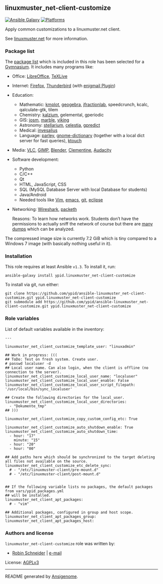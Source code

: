 ## linuxmuster_net-client-customize

[![Ansible Galaxy](http://img.shields.io/badge/galaxy-ypid.linuxmuster_net–client–customize-660198.svg?style=flat)](https://galaxy.ansible.com/list#/roles/4058)
[![Platforms](http://img.shields.io/badge/platforms-ubuntu-lightgrey.svg?style=flat)](#)


Apply common customizations to a linuxmuster.net client.

See [linuxmuster.net](https://linuxmuster.net) for more information.

### Package list
The [package list](https://github.com/ypid/ansible-linuxmuster_net-client-customize/blob/master/vars/ypid_packages.yml) which is included in this role has been selected for a [Gymnasium](https://en.wikipedia.org/wiki/Gymnasium_%28school%29).
It includes many programs like:

* Office: [LibreOffice](https://www.libreoffice.org/), [TeXLive](https://www.tug.org/texlive/)
* Internet: [Firefox](https://www.mozilla.org/de/firefox/new/), [Thunderbird](https://www.mozilla.org/de/thunderbird/) (with [enigmail Plugin](https://www.thunderbird-mail.de/wiki/Enigmail_OpenPGP))
* Education:
  * Mathematic: [kmplot](https://edu.kde.org/kmplot/), [geogebra](https://www.geogebra.org/), [jfractionlab](http://jfractionlab.sourceforge.net/), speedcrunch, kcalc, qalculate-gtk, tilem
  * Chemistry: [kalzium](https://edu.kde.org/kalzium/), gelemental, gperiodic
  * GIS: [josm](https://josm.openstreetmap.de/), [marble](https://marble.kde.org/), [viking](http://sourceforge.net/projects/viking/)
  * Astronomy: [stellarium](http://www.stellarium.org/), [celestia](http://www.shatters.net/celestia/), [gpredict](http://gpredict.oz9aec.net/)
  * Medical: [invesalius](http://www.cti.gov.br/invesalius/)
  * Language: [parley](https://edu.kde.org/applications/all/parley), [gnome-dictionary](https://wiki.gnome.org/Apps/Dictionary) (together with a local dict server for fast queries), [ktouch](https://edu.kde.org/applications/all/ktouch)
* Media: [VLC](https://www.videolan.org/vlc/), [GIMP](http://www.gimp.org/), [Blender](https://www.blender.org/), [Clementine](https://www.clementine-player.org/), [Audacity](http://audacityteam.org/)
* Software development:
  * Python
  * C/C++
  * Qt
  * HTML, JavaScript, CSS
  * SQL (MySQL Database Server with local Database for students)
  * Java/Android
  * Needed tools like [Vim](http://www.vim.org/), [emacs](https://www.gnu.org/software/emacs/), [git](https://git-scm.com/), [eclipse](https://eclipse.org/)
* Networking: [Wireshark](https://www.wireshark.org/), [packeth](http://packeth.sourceforge.net/)

    Reasons: To learn how networks work. Students don’t have the permissions to actually sniff the network of course but there are [many dumps](https://wiki.wireshark.org/SampleCaptures) which can be analyzed.

The compressed image size is currently 7.2 GiB which is tiny compared to a Windows 7 image (with basically nothing useful in it).

### Installation

This role requires at least Ansible `v1.3`. To install it, run:

    ansible-galaxy install ypid.linuxmuster_net-client-customize

To install via git, run either:

    git clone https://github.com/ypid/ansible-linuxmuster_net-client-customize.git ypid.linuxmuster_net-client-customize
    git submodule add https://github.com/ypid/ansible-linuxmuster_net-client-customize.git ypid.linuxmuster_net-client-customize




### Role variables

List of default variables available in the inventory:

    ---
    
    linuxmuster_net_client_customize_template_user: "linuxadmin"
    
    ## Work in progress: (((
    ## ToDo: Test on fresh system. Create user.
    # passwd localuser -d
    ## Local user name. Can also login, when the client is offline (no connection to the server).
    linuxmuster_net_client_customize_local_user_name: "localuser"
    linuxmuster_net_client_customize_local_user_enable: False
    linuxmuster_net_client_customize_local_user_script_filepath: '/usr/local/bin/sync_localuser'
    
    ## Create the following directories for the local_user.
    linuxmuster_net_client_customize_local_user_directories:
      - "Dokumente_tmp"
    ## )))
    
    linuxmuster_net_client_customize_copy_custom_config_etc: True
    
    linuxmuster_net_client_customize_auto_shutdown_enable: True
    linuxmuster_net_client_customize_auto_shutdown_time:
      - hour: "17"
        minute: "15"
      - hour: "20"
      - hour: "00"
    
    ## Add paths here which should be synchronized to the target deleting all files not available on the source.
    linuxmuster_net_client_customize_etc_delete_sync:
      # - "/etc/linuxmuster-client/pre-mount.d"
      # - "/etc/linuxmuster-client/post-mount.d"
    
    
    ## If the following variable lists no packages, the default packages from vars/ypid_packages.yml
    ## will be installed.
    linuxmuster_net_client_apt_packages:
      # - "vim"
    
    ## Additional packages, configured in group and host scope.
    linuxmuster_net_client_apt_packages_group:
    linuxmuster_net_client_apt_packages_host:




### Authors and license

`linuxmuster_net-client-customize` role was written by:

- [Robin Schneider](https://github.com/ypid) | [e-mail](mailto:ypid@riseup.net)

License: [AGPLv3](https://tldrlegal.com/license/gnu-affero-general-public-license-v3-%28agpl-3.0%29)

***

README generated by [Ansigenome](https://github.com/nickjj/ansigenome/).
